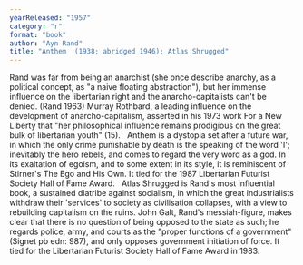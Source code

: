 ```yaml
---
yearReleased: "1957"
category: "r"
format: "book"
author: "Ayn Rand"
title: "Anthem  (1938; abridged 1946); Atlas Shrugged"
---
```

Rand was far from being an anarchist  (she once describe anarchy, as a political concept, as "a naive floating  abstraction"), but her immense influence on the libertarian right and the anarcho-capitalists can't be denied. (Rand 1963) Murray Rothbard, a leading influence  on the development of anarcho-capitalism, asserted in his 1973 work For a New  Liberty that "her philosophical influence remains prodigious on the great  bulk of libertarian youth" (15).
 
Anthem is a dystopia set after a future war, in which the only crime punishable by death is the speaking of the word 'I'; inevitably the hero rebels, and comes to regard the very word as a god. In its exaltation of egoism, and to some extent in its style, it is reminiscent of Stirner's The Ego and His Own.  It tied for the 1987 Libertarian Futurist Society Hall of Fame Award.
 
Atlas Shrugged is Rand's most influential book, a sustained diatribe against socialism, in which the great industrialists withdraw their 'services' to society as civilisation collapses, with a view to rebuilding capitalism on the ruins.  John Galt, Rand's messiah-figure, makes clear that there is no question of being  opposed to the state as such; he regards police, army, and courts as the "proper  functions of a government" (Signet pb edn: 987), and only opposes government  initiation of force. It tied for the Libertarian Futurist Society Hall of Fame Award in 1983.